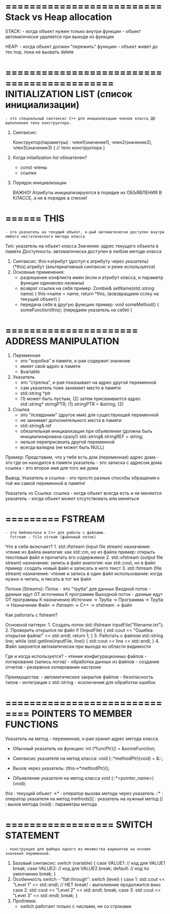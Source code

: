 ==========================
 Stack vs Heap allocation
==========================

STACK:
	- когда объект нужен только внутри функции
	- объект автоматически удаляется при выходе из функции

HEAP:
	- когда объект должен "пережить" функцию
	- объект живет до тех пор, пока не вызвать delete

============================================
 INITIALIZATION LIST (список инициализации)
============================================
	- это специальный синтаксис С++ для инициализации членов класса ДО выполнения тела конструктора.

1. Синтаксис:

	Конструктор(параметры) : член1(значение1), член2(значение2), член3(значение3) {
		// тело конструктора
	}
2. Когда initailization list обязателен?

	- const члены
	- ссылки
3. Порядок инициализации

	ВАЖНО! Атрибуты инициализируются в порядке их ОБЪЯВЛЕНИЯ В КЛАССЕ, а не в порядке а списке!

======
 THIS
======
	- это указатель на текущий объект, к-рый автоматически доступен внутри любого нестатического метода класса

Тип:			указатель на объект класса
Значение:		адрес текущего объекта в памяти
Доступность:	автоматически доступен в любом методе класса

1. Синтаксис:
	this->атрибут	(доступ к атрибуту через указатель)
	(*this).атрибут	(альтернативный синтаксис и реже используется)
2. Основные применения:
	- разрешение конфликта имен (если и атрибут класса, и параметр функции одинаково названы)
	- возврат ссылки на себя
	  пример: Zombie& setName(std::string name) {
				this->name = name;
				return *this;		(вовзвращаем сслку на текущий объект)
			}
	- передача себя в другую функцию
	  пример: void someMethod() {
				someFunction(this);	(передаем указатель на себя)
			}

======================
 ADDRESS MANIPULATION
======================
1. Переменная
	- это "коробка" в памяти, к-рая содержит значение
	- имеет свой адрес в памяти
	- &variable
2. Указатель
	- это "стрелка", к-рая показывает на адрес другой переменной
	- сам указатель тоже занимает место в памяти
	- std::string *ptr
	- (1) может быть пустым, (2) затем присваивается адрес
	  std::string* stringPTR;	(1)
	  stringPTR = &string;		(2)
3. Ссылка
	- это "псевдоним" (другое имя) для существующей переменной
	- не занимает дополнительного места в памяти
	- std::string& ref
	- обязательная инициализация при объявлении (должна быть инициализирована сразу!)
	  std::string& stringREF = string;
	- нельзя переприсвоить другой переменной
	- всегда валидна (не может быть NULL)

Пример:
	Представим, что у тебя есть дом (переменная)
		адрес дома - это где он находится в памяти
		указатель - это записка с адресом дома
		ссылка - это второе имя для того же дома

Вывод:
	Указатель и ссылка - это просто разные способы обращения к той же самой переменной в памяти!

Указатель vs Ссылка:
	ссылка		- когда объект всегда есть и не меняется
	указатель	- когда объект может отсутствовать или меняться

=========
 FSTREAM
=========
	- это библиотека в С++ для работы с файлами.
	  fstream - file stream (файловый поток)

Что в себя включает?
	1. std::ifstream (input file stream)
		назначение: чтение из файла
		аналогия: как std::cin, но из файла
		пример: открыть текстовый файл и прочитать его содержимое
	2. std::ofstream (output file stream)
		назначение: запись в файл
		аналогия: как std::cout, но в файл
		пример: создать новый файл и записать в него текст
	3. std::fstream (file stream)
		назначение: чтение и запись в один файл
		использование: когда нужно и читать, и писать в тот же файл

Потоки (Streams):
	Поток - это "труба" для данных
	Входной поток - данные идут ОТ источника К программе
	Выходной поток - данные идут ОТ программы К назначению
		Источник -> Труба -> Программа -> Труба -> Назначение
		Файл -> ifstream -> C++ -> ofstream -> файл

Как работать с fstream?

Основной паттерн:
	1. Создать поток
	   	std::ifstream inputFile("filename.txt");
	2. Проверить открылся ли файл
	   if (!inputFile) {
			std::cout << "Ошибка открытия файла!" << std::endl;
			return 1;
	   }
	3. Работать с файлом
	   std::string line;
	   while (std::getline(inputFile, line)) {
			std::cout << line << std::endl;
	   }
	4. Файл закроется автоматически при выходе из области видимости

Где и когда используется?
	- чтение конфигурационных файлов
	- логирование (запись логов)
	- обработка данных из файлов
	- создание отчетов
	- резервное копирование настроек

Преимущества:
	- автоматическое закрытие файлов
	- безопасность типов
	- интеграция с std::string
	- исключения для обработки ошибок

==============================
 POINTERS TO MEMBER FUNCTIONS
==============================
Указатель на метод - переменная, к-рая хранит адрес метода класса.

- Обычный указатель на функцию:
	int (*funcPtr)() = &someFunction;

- Синтаксис указателя на метод класса:
	void (<class>::*methodPtr)(void) = &<class>::<method>;

- Вызов через указатель:
	(this->*methodPtr)();

- Объявление указателя на метод класса
	void (<class>::*<pointer_name>)(void);
	
this		: текущий объект
->*			: оператор вызова метода через указатель
::*			: оператор указателя на метод
methods[i]	: указатель на нужный метод
()			: вызов метода
(void)		: параметры метода

==================
 SWITCH STATEMENT
==================
	- конструкция для выбора одного из множества вариантов на основе      	значения переменной.

1. Базовый синтаксис:
	switch (variable) {
		case VALUE1:
			// код для VALUE1
			break;
		case VALUE2:
			// код для VALUE2
			break;
		default:
			// код по умолчанию
			break;
	}
2. Особенность switch - "fall through":
	switch (level) {
		case 1:
			std::cout << "Level 1" << std::endl;
			// НЕТ break! - выполнение продолжится вниз
		case 2:
			std::cout << "Level 2" << std::endl;
			break;
		case 3:
			std::cout << "Level 3" << std::endl;
			break;
	}
3. Проблема:
	- switch работает только с числами, не со строками
